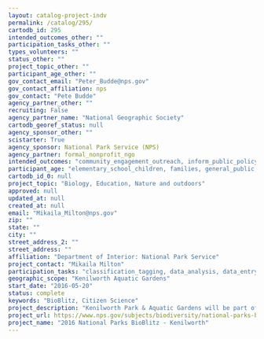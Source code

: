 ```yaml
---
layout: catalog-project-indv
permalink: /catalog/295/
cartodb_id: 295
intended_outcomes_other: ""
participation_tasks_other: ""
types_volunteers: ""
status_other: ""
project_topic_other: ""
participant_age_other: ""
gov_contact_email: "Peter_Budde@nps.gov"
gov_contact_affiliation: nps
gov_contact: "Pete Budde"
agency_partner_other: ""
recruiting: False
agency_partner_name: "National Geographic Society"
cartodb_georef_status: null
agency_sponsor_other: ""
scistarter: True
agency_sponsor: National Park Service (NPS)
agency_partner: formal_nonprofit_ngo
intended_outcomes: "community_engagement_outreach, inform_public_policy, io_education, operational_integration_use, research_advancement"
participant_age: "elementary_school_children, families, general_public, middle_school_children, targeted_group, teens"
cartodb_id_0: null
project_topic: "Biology, Education, Nature and outdoors"
approved: null
updated_at: null
created_at: null
email: "Mikaila_Milton@nps.gov"
zip: ""
state: ""
city: ""
street_address_2: ""
street_address: ""
affiliation: "Department of Interior: National Park Service"
project_contact: "Mikaila Milton"
participation_tasks: "classification_tagging, data_analysis, data_entry, finding_entities, identification, learning, observation, site_selection_description, specimen_sample_collection"
geographic_scope: "Kenilworth Aquatic Gardens"
start_date: "2016-05-20"
status: complete
keywords: "BioBlitz, Citizen Science"
project_description: "Kenilworth Park & Aquatic Gardens will be part of the 2016 BioBlitz showcase event in the National Capital Region and explore organisms from all taxonomic groups."
project_url: https://www.nps.gov/subjects/biodiversity/national-parks-bioblitz.htm
project_name: "2016 National Parks BioBlitz - Kenilworth"
---
```

